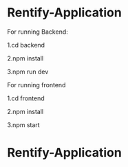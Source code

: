 
# Rentify-Application
For running Backend:

1.cd backend

2.npm install

3.npm run dev












For running frontend

1.cd frontend

2.npm install

3.npm start
# Rentify-Application
